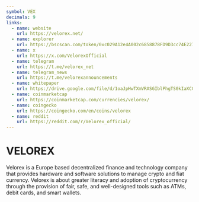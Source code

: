 ```yaml
---
symbol: VEX
decimals: 9
links:
  - name: website
    url: https://velorex.net/
  - name: explorer
    url: https://bscscan.com/token/0xc029A12e4A002c6858878FD9D3cc74E227cc2DDa
  - name: x
    url: https://x.com/VelorexOfficial
  - name: telegram
    url: https://t.me/velorex_net
  - name: telegram_news
    url: https://t.me/velorexannouncements
  - name: whitepaper
    url: https://drive.google.com/file/d/1oaJpHwTXmVRASGIblPhgTS0kIaXCGAQy/view
  - name: coinmarketcap
    url: https://coinmarketcap.com/currencies/velorex/
  - name: coingecko
    url: https://coingecko.com/en/coins/velorex
  - name: reddit
    url: https://reddit.com/r/Velorex_official/
---
```


# VELOREX

Velorex is a Europe based decentralized finance and technology company that provides hardware and software solutions to manage crypto and fiat currency. Velorex is about greater literacy and adoption of cryptocurrency through the provision of fair, safe, and well-designed tools such as ATMs, debit cards, and smart wallets.
